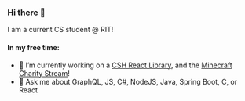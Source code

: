 ### Hi there 👋
I am a current CS student @ RIT!

#### In my free time: 
- 🔭 I’m currently working on a [CSH React Library](https://github.com/ComputerScienceHouse/csh-react-lib), and the [Minecraft Charity Stream](https://github.com/aidan-brown/Charity-Stream-Web-App)!
- 💬 Ask me about GraphQL, JS, C#, NodeJS, Java, Spring Boot, C, or React

